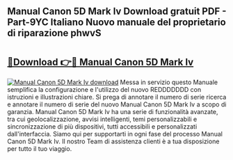 ## Manual Canon 5D Mark Iv Download gratuit PDF - Part-9YC Italiano Nuovo manuale del proprietario di riparazione phwvS

# <h2><a href="http://dfaibmz.blite.top/?on=Manual+Canon+5D+Mark+Iv">🔗Download 👉🔴 Manual Canon 5D Mark Iv</a></h2>

[![Manual Canon 5D Mark Iv download](https://i.imgur.com/lujVjoI.png)](http://dfaibmz.blite.top/?on=Manual+Canon+5D+Mark+Iv)
Messa in servizio questo Manuale semplifica la configurazione e l'utilizzo del nuovo REDDDDDDD con istruzioni e illustrazioni chiare. Si prega di annotare il numero di serie ricerca e annotare il numero di serie del nuovo Manual Canon 5D Mark Iv a scopo di garanzia. Manual Canon 5D Mark Iv ha una serie di funzionalità avanzate, tra cui geolocalizzazione, avvisi intelligenti, temi personalizzabili e sincronizzazione di più dispositivi, tutti accessibili e personalizzati dall'interfaccia. Siamo qui per supportarti in ogni fase del processo Manual Canon 5D Mark Iv. Il nostro Team di assistenza clienti è a tua disposizione per tutto il tuo viaggio.
